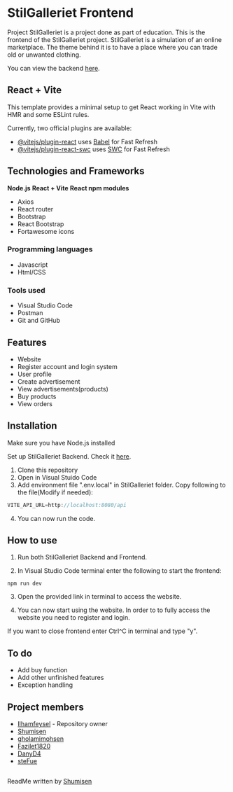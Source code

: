 # StilGalleriet Frontend
Project StilGalleriet is a project done as part of education. This is the frontend of the StilGalleriet project. StilGalleriet is a simulation of an online marketplace. The theme behind it is to have a place where you can trade old or unwanted clothing.

You can view the backend [here](https://github.com/gholamimohsen/StilGalleriet).

## React + Vite

This template provides a minimal setup to get React working in Vite with HMR and some ESLint rules.

Currently, two official plugins are available:

- [@vitejs/plugin-react](https://github.com/vitejs/vite-plugin-react/blob/main/packages/plugin-react/README.md) uses [Babel](https://babeljs.io/) for Fast Refresh
- [@vitejs/plugin-react-swc](https://github.com/vitejs/vite-plugin-react-swc) uses [SWC](https://swc.rs/) for Fast Refresh

## Technologies and Frameworks
**Node.js**
**React + Vite**
**React npm modules**
- Axios
- React router
- Bootstrap
- React Bootstrap
- Fortawesome icons

### Programming languages
- Javascript
- Html/CSS

### Tools used
- Visual Studio Code
- Postman
- Git and GitHub

## Features
- Website
- Register account and login system
- User profile
- Create advertisement
- View advertisements(products)
- Buy products
- View orders

## Installation
Make sure you have Node.js installed

Set up StilGalleriet Backend. Check it [here](https://github.com/gholamimohsen/StilGalleriet).

1. Clone this repository
2. Open in Visual Stuido Code
3. Add environment file ".env.local" in StilGalleriet folder. Copy following to the file(Modify if needed):
```javascript
VITE_API_URL=http://localhost:8080/api
```
4. You can now run the code.

## How to use
1. Run both StilGalleriet Backend and Frontend.

2. In Visual Studio Code terminal enter the following to start the frontend:
```
npm run dev
```
3. Open the provided link in terminal to access the website.

4. You can now start using the website. In order to to fully access the website you need to register and login.

If you want to close frontend enter Ctrl^C in terminal and type "y".


## To do
- Add buy function
- Add other unfinished features
- Exception handling

## Project members
- [Ilhamfeysel](https://github.com/Ilhamfeysel) - Repository owner
- [Shumisen](https://github.com/Shumisen)
- [gholamimohsen](https://github.com/gholamimohsen)
- [Fazilet1820](https://github.com/Fazilet1820)
- [DanyD4](https://github.com/DanyD4)
- [steFue](https://github.com/steFue)

##
ReadMe written by [Shumisen](https://github.com/Shumisen)
